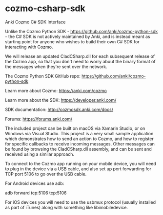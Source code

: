 # cozmo-csharp-sdk
Anki Cozmo C# SDK Interface

Unlike the Cozmo Python SDK - https://github.com/anki/cozmo-python-sdk - the C# SDK is not actively maintained by Anki, and is instead meant as starting point for anyone who wishes to build their own C# SDK for interacting with Cozmo.

We will release an updated CladCSharp.dll for each subsequent release of the Cozmo app, so that you don't need to worry about the binary format of the messages when they're sent over the network.

The Cozmo Python SDK GitHub repo: https://github.com/anki/cozmo-python-sdk

Learn more about Cozmo: https://anki.com/cozmo

Learn more about the SDK: https://developer.anki.com/

SDK documentation: http://cozmosdk.anki.com/docs/

Forums: https://forums.anki.com/



The included project can be built on macOS via Xamarin Studio, or on Windows via Visual Studio. This project is a very small sample application which demonstrates how to send an action to Cozmo, and how to register for specific callbacks to receive incoming messages.  Other messages can be found by browsing the CladCSharp.dll assembly, and can be sent and received using a similar approach.

To connect to the Cozmo app running on your mobile device, you will need to plug in the device via a USB cable, and also set up port forwarding for TCP port 5106 to go over the USB cable.

For Android devices use adb:

adb forward tcp:5106 tcp:5106

For iOS devices you will need to use the usbmux protocol (usually installed as part of iTunes) along with something like libimobiledevice.
